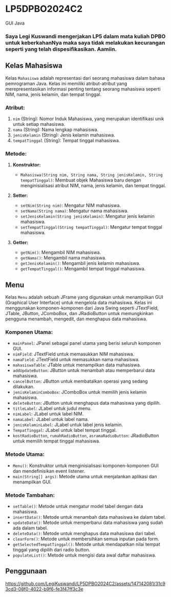 # LP5DPBO2024C2
GUI Java

### Saya Legi Kuswandi mengerjakan LP5 dalam mata kuliah DPBO untuk keberkahanNya maka saya tidak melakukan kecurangan seperti yang  telah dispesifikasikan. Aamiin.

## Kelas Mahasiswa

Kelas `Mahasiswa` adalah representasi dari seorang mahasiswa dalam bahasa pemrograman Java. Kelas ini memiliki atribut-atribut yang merepresentasikan informasi penting tentang seorang mahasiswa seperti NIM, nama, jenis kelamin, dan tempat tinggal. 

### Atribut:
1. `nim` (String): Nomor Induk Mahasiswa, yang merupakan identifikasi unik untuk setiap mahasiswa.
2. `nama` (String): Nama lengkap mahasiswa.
3. `jenisKelamin` (String): Jenis kelamin mahasiswa.
4. `tempatTinggal` (String): Tempat tinggal mahasiswa.

### Metode:
1. **Konstruktor:**
   - `Mahasiswa(String nim, String nama, String jenisKelamin, String tempatTinggal)`: Membuat objek Mahasiswa baru dengan menginisialisasi atribut NIM, nama, jenis kelamin, dan tempat tinggal.

2. **Setter:**
   - `setNim(String nim)`: Mengatur NIM mahasiswa.
   - `setNama(String nama)`: Mengatur nama mahasiswa.
   - `setJenisKelamin(String jenisKelamin)`: Mengatur jenis kelamin mahasiswa.
   - `setTempatTinggal(String tempatTinggal)`: Mengatur tempat tinggal mahasiswa.

3. **Getter:**
   - `getNim()`: Mengambil NIM mahasiswa.
   - `getNama()`: Mengambil nama mahasiswa.
   - `getJenisKelamin()`: Mengambil jenis kelamin mahasiswa.
   - `getTempatTinggal()`: Mengambil tempat tinggal mahasiswa.
## Menu

Kelas `Menu` adalah sebuah JFrame yang digunakan untuk menampilkan GUI (Graphical User Interface) untuk mengelola data mahasiswa. Kelas ini menggunakan komponen-komponen dari Java Swing seperti JTextField, JTable, JButton, JComboBox, dan JRadioButton untuk memungkinkan pengguna menambah, mengedit, dan menghapus data mahasiswa.

### Komponen Utama:
- `mainPanel`: JPanel sebagai panel utama yang berisi seluruh komponen GUI.
- `nimField`: JTextField untuk memasukkan NIM mahasiswa.
- `namaField`: JTextField untuk memasukkan nama mahasiswa.
- `mahasiswaTable`: JTable untuk menampilkan data mahasiswa.
- `addUpdateButton`: JButton untuk menambah atau memperbarui data mahasiswa.
- `cancelButton`: JButton untuk membatalkan operasi yang sedang dilakukan.
- `jenisKelaminComboBox`: JComboBox untuk memilih jenis kelamin mahasiswa.
- `deleteButton`: JButton untuk menghapus data mahasiswa yang dipilih.
- `titleLabel`: JLabel untuk judul menu.
- `nimLabel`: JLabel untuk label NIM.
- `namaLabel`: JLabel untuk label nama.
- `jenisKelaminLabel`: JLabel untuk label jenis kelamin.
- `TempatTinggal`: JLabel untuk label tempat tinggal.
- `kostRadioButton`, `rumahRadioButton`, `asramaRadioButton`: JRadioButton untuk memilih tempat tinggal mahasiswa.

### Metode Utama:
- `Menu()`: Konstruktor untuk menginisialisasi komponen-komponen GUI dan mendefinisikan event listener.
- `main(String[] args)`: Metode utama untuk menjalankan aplikasi dan menampilkan GUI.

### Metode Tambahan:
- `setTable()`: Metode untuk mengatur model tabel dengan data mahasiswa.
- `insertData()`: Metode untuk menambah data mahasiswa ke dalam tabel.
- `updateData()`: Metode untuk memperbarui data mahasiswa yang sudah ada dalam tabel.
- `deleteData()`: Metode untuk menghapus data mahasiswa dari tabel.
- `clearForm()`: Metode untuk membersihkan semua inputan pada form.
- `getSelectedTempatTinggal()`: Metode untuk mendapatkan nilai tempat tinggal yang dipilih dari radio button.
- `populateList()`: Metode untuk mengisi data awal daftar mahasiswa.

## Penggunaan
https://github.com/LegiKuswandi/LP5DPBO2024C2/assets/147142081/31c93cd3-08f0-4022-b9f6-fe3f47ff3c3e
